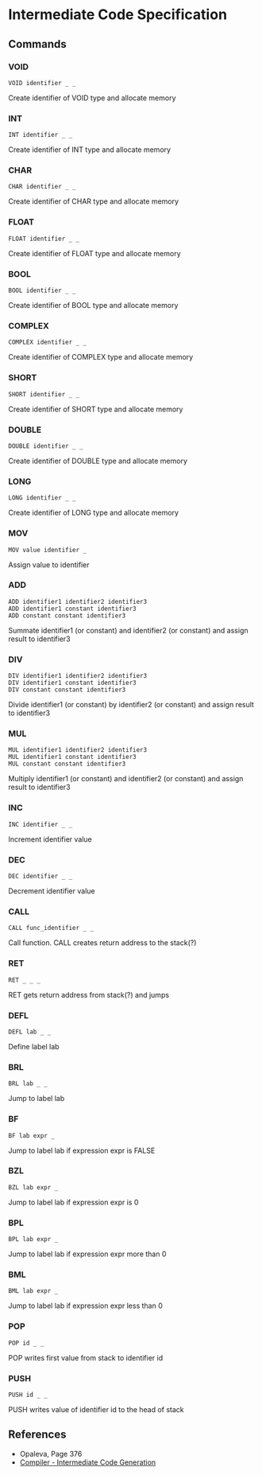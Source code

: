 
Intermediate Code Specification
===============================

Commands
--------

### VOID ###

```
VOID identifier _ _
```

Create identifier of VOID type and allocate memory

### INT ###

```
INT identifier _ _
```

Create identifier of INT type and allocate memory

### CHAR ###

```
CHAR identifier _ _
```

Create identifier of CHAR type and allocate memory

### FLOAT ###

```
FLOAT identifier _ _
```

Create identifier of FLOAT type and allocate memory

### BOOL ###

```
BOOL identifier _ _
```

Create identifier of BOOL type and allocate memory

### COMPLEX ###

```
COMPLEX identifier _ _
```

Create identifier of COMPLEX type and allocate memory

### SHORT ###

```
SHORT identifier _ _
```

Create identifier of SHORT type and allocate memory

### DOUBLE ###

```
DOUBLE identifier _ _
```

Create identifier of DOUBLE type and allocate memory

### LONG ###

```
LONG identifier _ _
```

Create identifier of LONG type and allocate memory

### MOV ###

```
MOV value identifier _
```

Assign value to identifier

### ADD ###

```
ADD identifier1 identifier2 identifier3
ADD identifier1 constant identifier3
ADD constant constant identifier3
```

Summate identifier1 (or constant) and identifier2 (or constant) and assign result to identifier3

### DIV ###

```
DIV identifier1 identifier2 identifier3
DIV identifier1 constant identifier3
DIV constant constant identifier3
```

Divide identifier1 (or constant) by identifier2 (or constant) and assign result to identifier3

### MUL ###

```
MUL identifier1 identifier2 identifier3
MUL identifier1 constant identifier3
MUL constant constant identifier3
```

Multiply identifier1 (or constant) and identifier2 (or constant) and assign result to identifier3

### INC ###

```
INC identifier _ _
```

Increment identifier value

### DEC ###

```
DEC identifier _ _
```

Decrement identifier value

### CALL ###

```
CALL func_identifier _ _
```

Call function. CALL creates return address to the stack(?)

### RET ###

```
RET _ _ _
```

RET gets return address from stack(?) and jumps

### DEFL ###

```
DEFL lab _ _
```

Define label lab

### BRL ###

```
BRL lab _ _
```

Jump to label lab

### BF ###

```
BF lab expr _
```

Jump to label lab if expression expr is FALSE

### BZL ###

```
BZL lab expr _
```

Jump to label lab if expression expr is 0

### BPL ###

```
BPL lab expr _
```

Jump to label lab if expression expr more than 0

### BML ###

```
BML lab expr _
```

Jump to label lab if expression expr less than 0

### POP ###

```
POP id _ _
```

POP writes first value from stack to identifier id

### PUSH ###

```
PUSH id _ _
```

PUSH writes value of identifier id to the head of stack

References
----------

- Opaleva, Page 376
- [Compiler - Intermediate Code Generation](http://www.tutorialspoint.com/compiler_design/compiler_design_intermediate_code_generations.htm)
